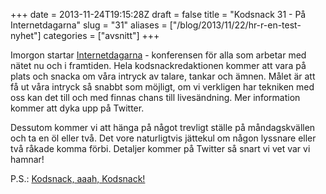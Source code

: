 +++
date = 2013-11-24T19:15:28Z
draft = false
title = "Kodsnack 31 - På Internetdagarna"
slug = "31"
aliases = ["/blog/2013/11/22/hr-r-en-test-nyhet"]
categories = ["avsnitt"]
+++

Imorgon startar [Internetdagarna](http://www.internetdagarna.se) - konferensen för alla som arbetar med nätet nu och i framtiden. Hela kodsnackredaktionen kommer att vara på plats och snacka om våra intryck av talare, tankar och ämnen. Målet är att få ut våra intryck så snabbt som möjligt, om vi verkligen har tekniken med oss kan det till och med finnas chans till livesändning. Mer information kommer att dyka upp på Twitter.

Dessutom kommer vi att hänga på något trevligt ställe på måndagskvällen och ta en öl eller två. Det vore naturligtvis jättekul om någon lyssnare eller två råkade komma förbi. Detaljer kommer på Twitter så snart vi vet var vi hamnar!

P.S.: [Kodsnack, aaah, Kodsnack!](http://www.youtube.com/watch?v=q9BKFI-_WZU)

